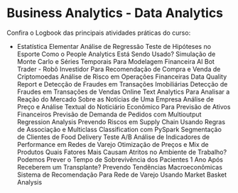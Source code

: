 # Business Analytics - Data Analytics 

Confira o Logbook das principais atividades práticas do curso:

* Estatística Elementar
Análise de Regressão
Teste de Hipóteses no Esporte
Como o People Analytics Está Sendo Usado?
Simulação de Monte Carlo e Séries Temporais Para Modelagem Financeira
AI Bot Trader - Robô Investidor Para Recomendação de Compra e Venda de Criptomoedas
Análise de Risco em Operações Financeiras
Data Quality Report e Detecção de Fraudes em Transações Imobiliárias
Detecção de Fraudes em Transações de Vendas Online
Text Analytics Para Analisar a Reação do Mercado Sobre as Notícias de Uma Empresa
Análise de Preço e Análise Textual do Noticiário Econômico Para Previsão de Ativos Financeiros
Previsão de Demanda de Pedidos com Multioutput Regression Analysis
Prevendo Riscos em Supply Chain Usando Regras de Associação e Multiclass Classification com PySpark
Segmentação de Clientes de Food Delivery
Teste A/B
Análise de Indicadores de Performance em Redes de Varejo
Otimização de Preços e Mix de Produtos
Quais Fatores Mais Causam Atritos no Ambiente de Trabalho?
Podemos Prever o Tempo de Sobrevivência dos Pacientes 1 Ano Após Receberem um Transplante?
Prevendo Tendências Macroeconômicas
Sistema de Recomendação Para Rede de Varejo Usando Market Basket Analysis

